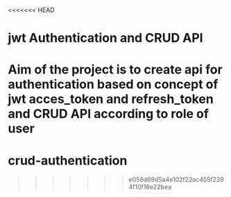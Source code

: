 <<<<<<< HEAD
# jwt Authentication and CRUD API
Aim of the project is to create api for authentication based on concept of jwt acces_token and refresh_token and CRUD API according to role of user 
=======
# crud-authentication
>>>>>>> e058d69d5a4e102f22ac455f2394f10f18e22bea
